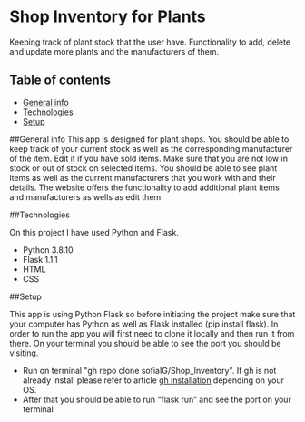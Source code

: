 # Shop Inventory for Plants


Keeping track of plant stock that the user have. Functionality to add, delete and update more plants and the manufacturers of them.


## Table of contents
* [General info](#general-info)
* [Technologies](#technologies)
* [Setup](#setup)

##General info
This app is designed for plant shops. You should be able to keep track of your current stock as well as the corresponding manufacturer of the item. Edit it if you have sold items. Make sure that you are not low in stock or out of stock on selected items. You should be able to see plant items as well as the current manufacturers that you work with and their details. The website offers the functionality to add additional plant items and manufacturers as wells as edit them. 


##Technologies


On this project I have used Python and Flask.

* Python 3.8.10
* Flask 1.1.1
* HTML
* CSS


##Setup

This app is using Python Flask so before initiating the project make sure that your computer has Python as well as Flask installed (pip install flask). In order to run the app you will first need to clone it locally and then run it from there. On your terminal you should be able to see the port you should be visiting.

* Run on terminal "gh repo clone sofiaIG/Shop_Inventory". If gh is not already install please refer to article [gh installation](https://cli.github.com/manual/installation) depending on your OS.
* After that you should be able to run “flask run” and see the port on your terminal







